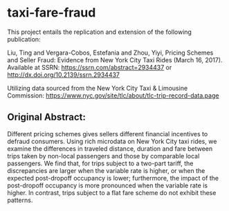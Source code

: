 # taxi-fare-fraud

This project entails the replication and extension of the following publication:

Liu, Ting and Vergara-Cobos, Estefania and Zhou, Yiyi, Pricing Schemes and Seller Fraud: Evidence from New York City Taxi Rides (March 16, 2017). Available at SSRN: https://ssrn.com/abstract=2934437 or http://dx.doi.org/10.2139/ssrn.2934437

Utilizing data sourced from the New York City Taxi & Limousine Commission: https://www.nyc.gov/site/tlc/about/tlc-trip-record-data.page

## Original Abstract:

Different pricing schemes gives sellers different financial incentives to defraud consumers. Using rich microdata on New York City taxi rides, we examine the differences in traveled distance, duration and fare between trips taken by non-local passengers and those by comparable local passengers. We find that, for trips subject to a two-part tariff, the discrepancies are larger when the variable rate is higher, or when the expected post-dropoff occupancy is lower; furthermore, the impact of the post-dropoff occupancy is more pronounced when the variable rate is higher. In contrast, trips subject to a flat fare scheme do not exhibit these patterns.
